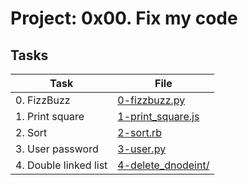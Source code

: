 # Project: 0x00. Fix my code

## Tasks

| Task                  | File                                        |
| --------------------- | ------------------------------------------- |
| 0. FizzBuzz           | [0-fizzbuzz.py](../0-fizzbuzz.py)           |
| 1. Print square       | [1-print_square.js](../1-print_square.js)   |
| 2. Sort               | [2-sort.rb](../2-sort.rb)                   |
| 3. User password      | [3-user.py](../3-user.py)                   |
| 4. Double linked list | [4-delete_dnodeint/](../4-delete_dnodeint/) |
